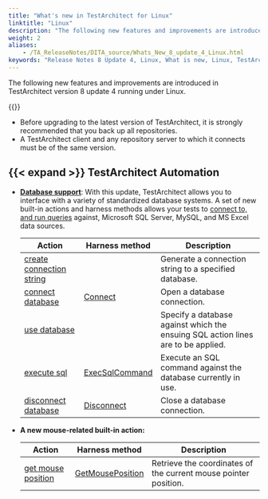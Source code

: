 ```yaml
--- 
title: "What's new in TestArchitect for Linux"
linktitle: "Linux"
description: "The following new features and improvements are introduced in TestArchitect version 8 update 4 running under Linux."
weight: 2
aliases: 
    - /TA_ReleaseNotes/DITA_source/Whats_New_8_update_4_Linux.html
keywords: "Release Notes 8 Update 4, Linux, What is new, Linux, TestArchitect 8 Update 4, TestArchitect 8 Update 4, what is new, Linux"
---
```


The following new features and improvements are introduced in TestArchitect version 8 update 4 running under Linux.

{{<remember>}}

-   Before upgrading to the latest version of TestArchitect, it is strongly recommended that you back up all repositories.
-   A TestArchitect client and any repository server to which it connects must be of the same version.

## {{< expand >}} TestArchitect Automation

-   [**Database support**](/automation-guide/application-testing/testing-with-databases/): With this update, TestArchitect allows you to interface with a variety of standardized database systems. A set of new built-in actions and harness methods allows your tests to [connect to, and run queries](/automation-guide/application-testing/testing-with-databases/) against, Microsoft SQL Server, MySQL, and MS Excel data sources.

    |Action|Harness method|Description|
    |------|--------------|-----------|
    |[create connection string](/automation-guide/action-based-testing-language/built-in-actions/system-actions/database/create-connection-string)| |Generate a connection string to a specified database.|
    |[connect database](/automation-guide/action-based-testing-language/built-in-actions/system-actions/database/connect-database)|[Connect](/automation-guide/action-based-testing-language/testarchitect-automation-classes/automation-classes/abtdatabase/connect)|Open a database connection.|
    |[use database](/automation-guide/action-based-testing-language/built-in-actions/system-actions/database/use-database)| |Specify a database against which the ensuing SQL action lines are to be applied.|
    |[execute sql](/automation-guide/action-based-testing-language/built-in-actions/system-actions/database/execute-sql)|[ExecSqlCommand](/automation-guide/action-based-testing-language/testarchitect-automation-classes/automation-classes/abtdatabase/execsqlcommand)|Execute an SQL command against the database currently in use.|
    |[disconnect database](/automation-guide/action-based-testing-language/built-in-actions/system-actions/database/disconnect-database)|[Disconnect](/automation-guide/action-based-testing-language/testarchitect-automation-classes/automation-classes/abtdatabase/disconnect)|Close a database connection.|

-   **A new mouse-related built-in action:**

    |Action|Harness method|Description|
    |------|--------------|-----------|
    |[get mouse position](/automation-guide/action-based-testing-language/built-in-actions/system-actions/mouse/get-mouse-position)|[GetMousePosition](/automation-guide/action-based-testing-language/testarchitect-automation-classes/automation-classes/abtentity/getmouseposition)|Retrieve the coordinates of the current mouse pointer position.|



